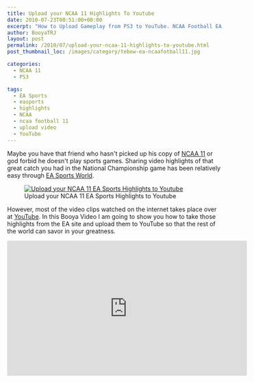 ```yaml
---
title: Upload your NCAA 11 Highlights To Youtube
date: 2010-07-23T00:51:00+00:00
excerpt: "How to Upload Gameplay from PS3 to YouTube. NCAA Football EA Sports gameplay"
author: BooyaTRJ
layout: post
permalink: /2010/07/upload-your-ncaa-11-highlights-to-youtube.html
post_thumbnail_loc: /images/category/tebow-ea-ncaafotball11.jpg

categories:
  - NCAA 11
  - PS3

tags:
  - EA Sports
  - easports
  - highlights
  - NCAA
  - ncaa football 11
  - upload video
  - YouTube
---
```

Maybe you have that friend who hasn't picked up his copy of [NCAA 11](http://ncaafootball.easports.com/home.action) or god forbid he doesn't play sports games. Sharing video highlights of that great catch you had in the National Championship game has been relatively easy through [EA Sports World](http://www.easportsworld.com).

<figure>
	<a href="{{ site.cdn-url }}/wp-content/uploads/2010/07/Upload-your-NCAA-11-EA-Sports-Highlights-to-Youtube.jpg">
    <img src="{{ site.cdn-url }}/wp-content/uploads/2010/07/Upload-your-NCAA-11-EA-Sports-Highlights-to-Youtube.jpg" 
         alt="Upload your NCAA 11 EA Sports Highlights to Youtube" title="Upload your NCAA 11 EA Sports Highlights to Youtube"></a>
	<figcaption>Upload your NCAA 11 EA Sports Highlights to Youtube</figcaption>
</figure>

However, most of the video clips watched on the internet takes place over at [YouTube](http://www.youtube.com/booyagadget). In this Booya Video I am going to show you how to take those highlights from the EA site and upload them to YouTube so that the rest of the world can savor in your greatness.
<iframe width="560" height="315" src="https://www.youtube.com/embed/wkZgp2pjixY" frameborder="0" allowfullscreen></iframe>